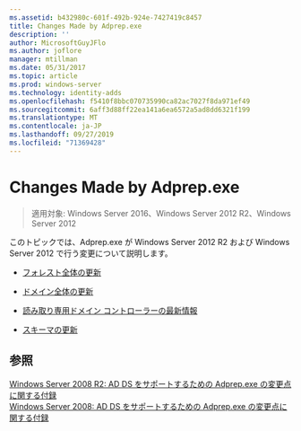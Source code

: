 ```yaml
---
ms.assetid: b432980c-601f-492b-924e-7427419c8457
title: Changes Made by Adprep.exe
description: ''
author: MicrosoftGuyJFlo
ms.author: joflore
manager: mtillman
ms.date: 05/31/2017
ms.topic: article
ms.prod: windows-server
ms.technology: identity-adds
ms.openlocfilehash: f5410f8bbc070735990ca82ac7027f8da971ef49
ms.sourcegitcommit: 6aff3d88ff22ea141a6ea6572a5ad8dd6321f199
ms.translationtype: MT
ms.contentlocale: ja-JP
ms.lasthandoff: 09/27/2019
ms.locfileid: "71369428"
---
```

# <a name="changes-made-by-adprepexe"></a>Changes Made by Adprep.exe

>適用対象: Windows Server 2016、Windows Server 2012 R2、Windows Server 2012

このトピックでは、Adprep.exe が Windows Server 2012 R2 および Windows Server 2012 で行う変更について説明します。  
  
-   [フォレスト全体の更新](../../../ad-ds/deploy/RODC/Forest-Wide-Updates.md)  
  
-   [ドメイン全体の更新](../../../ad-ds/deploy/Domain-Wide-Updates.md)  
  
-   [読み取り専用ドメイン コントローラーの最新情報](../../../ad-ds/deploy/RODC/Read-Only-Domain-Controller-Updates.md)  
  
-   [スキーマの更新](../../../ad-ds/deploy/Schema-Updates.md)  
  
## <a name="see-also"></a>参照  
[Windows Server 2008 R2: AD DS をサポートするための Adprep.exe の変更点に関する付録](https://technet.microsoft.com/library/dd378876.aspx)  
[Windows Server 2008: AD DS をサポートするための Adprep.exe の変更点に関する付録](https://technet.microsoft.com/library/cc770703.aspx)  
  


